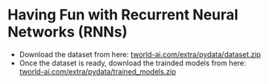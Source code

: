 # Having Fun with Recurrent Neural Networks (RNNs)

* Download the dataset from here: [tworld-ai.com/extra/pydata/dataset.zip](tworld-ai.com/extra/pydata/dataset.zip)
* Once the dataset is ready, download the trainded models from here: [tworld-ai.com/extra/pydata/trained_models.zip](tworld-ai.com/extra/pydata/trained_models.zip)
